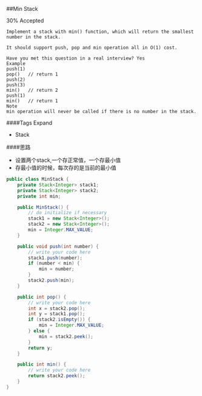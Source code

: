 ##Min Stack

30% Accepted

	Implement a stack with min() function, which will return the smallest number in the stack.

	It should support push, pop and min operation all in O(1) cost.

	Have you met this question in a real interview? Yes
	Example
	push(1)
	pop()   // return 1
	push(2)
	push(3)
	min()   // return 2
	push(1)
	min()   // return 1
	Note
	min operation will never be called if there is no number in the stack.

####Tags Expand
- Stack

####思路
- 设置两个stack,一个存正常值，一个存最小值
- 存最小值的时候，每次存的是当前的最小值

```java
public class MinStack {
    private Stack<Integer> stack1;
    private Stack<Integer> stack2;
    private int min;

    public MinStack() {
        // do initialize if necessary
        stack1 = new Stack<Integer>();
        stack2 = new Stack<Integer>();
        min = Integer.MAX_VALUE;
    }

    public void push(int number) {
        // write your code here
        stack1.push(number);
        if (number < min) {
            min = number;
        }
        stack2.push(min);
    }

    public int pop() {
        // write your code here
        int x = stack2.pop();
        int y = stack1.pop();
        if (stack2.isEmpty()) {
            min = Integer.MAX_VALUE;
        } else {
            min = stack2.peek();
        }
        return y;
    }

    public int min() {
        // write your code here
        return stack2.peek();
    }
}


```
